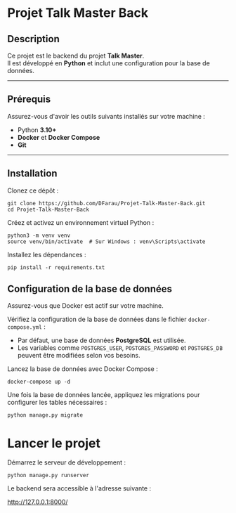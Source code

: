 # Projet Talk Master Back

## Description

Ce projet est le backend du projet **Talk Master**.  
Il est développé en **Python** et inclut une configuration pour la base de données.  

---

## Prérequis

Assurez-vous d'avoir les outils suivants installés sur votre machine :

- Python **3.10+**
- **Docker** et **Docker Compose**
- **Git**

---

## Installation

Clonez ce dépôt :

```
git clone https://github.com/DFarau/Projet-Talk-Master-Back.git
cd Projet-Talk-Master-Back
```

Créez et activez un environnement virtuel Python :

```
python3 -m venv venv
source venv/bin/activate  # Sur Windows : venv\Scripts\activate
```

Installez les dépendances :

```
pip install -r requirements.txt
```

## Configuration de la base de données

Assurez-vous que Docker est actif sur votre machine.

Vérifiez la configuration de la base de données dans le fichier `docker-compose.yml` :

- Par défaut, une base de données **PostgreSQL** est utilisée.
- Les variables comme `POSTGRES_USER`, `POSTGRES_PASSWORD` et `POSTGRES_DB` peuvent être modifiées selon vos besoins.

Lancez la base de données avec Docker Compose :

```
docker-compose up -d
```

Une fois la base de données lancée, appliquez les migrations pour configurer les tables nécessaires :
```
python manage.py migrate
```

# Lancer le projet

Démarrez le serveur de développement :

```
python manage.py runserver
```

Le backend sera accessible à l'adresse suivante :

http://127.0.0.1:8000/


